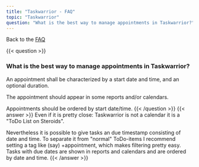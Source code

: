 ```yaml
---
title: "Taskwarrior - FAQ"
topic: "Taskwarrior"
question: "What is the best way to manage appointments in Taskwarrior?"
---
```


Back to the [FAQ](/support/faq)

{{< question >}}
### What is the best way to manage appointments in Taskwarrior?

An appointment shall be characterized by a start date and time, and an optional duration.

The appointment should appear in some reports and/or calendars.

Appointments should be ordered by start date/time.
{{< /question >}}
{{< answer >}}
Even if it is pretty close: Taskwarrior is not a calendar it is a "ToDo List on Steroids".

 

Nevertheless it is possible to give tasks an due timestamp consisting of date and time. To separate it from "normal" ToDo-items I recommend setting a tag like (say) +appointment, which makes filtering pretty easy. Tasks with due dates are shown in reports and calendars and are ordered by date and time.
{{< /answer >}}
